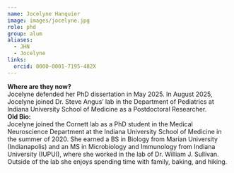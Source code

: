 ```yaml
---
name: Jocelyne Hanquier
image: images/jocelyne.jpg
role: phd
group: alum
aliases:
  - JHN
  - Jocelyne
links:
  orcid: 0000-0001-7195-482X
---
```

**Where are they now?**
<br>
Jocelyne defended her PhD dissertation in May 2025. In August 2025, Jocelyne joined Dr. Steve Angus’ lab in the Department of Pediatrics at Indiana University School of Medicine as a Postdoctoral Researcher.
<br>
**Old Bio:** 
<br>Jocelyne joined the Cornett lab as a PhD student in the Medical Neuroscience Department at the Indiana University School of Medicine in the summer of 2020. She earned a BS in Biology from Marian University (Indianapolis) and an MS in Microbiology and Immunology from Indiana University (IUPUI), where she worked in the lab of Dr. William J. Sullivan. Outside of the lab she enjoys spending time with family, baking, and hiking. 
